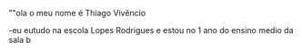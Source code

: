""ola o meu nome é Thiago Vivêncio 

-eu eutudo na escola Lopes Rodrigues e estou no 1 ano do ensino medio da sala b

